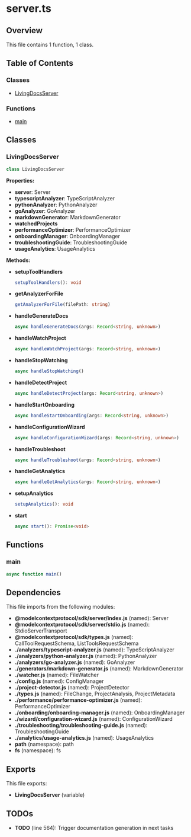 # server.ts

## Overview

This file contains 1 function, 1 class.

## Table of Contents

### Classes
- [LivingDocsServer](#livingdocsserver)

### Functions
- [main](#main)

## Classes

### LivingDocsServer

```typescript
class LivingDocsServer
```

**Properties:**

- **server**: Server
- **typescriptAnalyzer**: TypeScriptAnalyzer
- **pythonAnalyzer**: PythonAnalyzer
- **goAnalyzer**: GoAnalyzer
- **markdownGenerator**: MarkdownGenerator
- **watchedProjects**
- **performanceOptimizer**: PerformanceOptimizer
- **onboardingManager**: OnboardingManager
- **troubleshootingGuide**: TroubleshootingGuide
- **usageAnalytics**: UsageAnalytics

**Methods:**

- **setupToolHandlers**
  ```typescript
  setupToolHandlers(): void
  ```

- **getAnalyzerForFile**
  ```typescript
  getAnalyzerForFile(filePath: string)
  ```

- **handleGenerateDocs**
  ```typescript
  async handleGenerateDocs(args: Record<string, unknown>)
  ```

- **handleWatchProject**
  ```typescript
  async handleWatchProject(args: Record<string, unknown>)
  ```

- **handleStopWatching**
  ```typescript
  async handleStopWatching()
  ```

- **handleDetectProject**
  ```typescript
  async handleDetectProject(args: Record<string, unknown>)
  ```

- **handleStartOnboarding**
  ```typescript
  async handleStartOnboarding(args: Record<string, unknown>)
  ```

- **handleConfigurationWizard**
  ```typescript
  async handleConfigurationWizard(args: Record<string, unknown>)
  ```

- **handleTroubleshoot**
  ```typescript
  async handleTroubleshoot(args: Record<string, unknown>)
  ```

- **handleGetAnalytics**
  ```typescript
  async handleGetAnalytics(args: Record<string, unknown>)
  ```

- **setupAnalytics**
  ```typescript
  setupAnalytics(): void
  ```

- **start**
  ```typescript
  async start(): Promise<void>
  ```


## Functions

### main

```typescript
async function main()
```


## Dependencies

This file imports from the following modules:

- **@modelcontextprotocol/sdk/server/index.js** (named): Server
- **@modelcontextprotocol/sdk/server/stdio.js** (named): StdioServerTransport
- **@modelcontextprotocol/sdk/types.js** (named): CallToolRequestSchema, ListToolsRequestSchema
- **./analyzers/typescript-analyzer.js** (named): TypeScriptAnalyzer
- **./analyzers/python-analyzer.js** (named): PythonAnalyzer
- **./analyzers/go-analyzer.js** (named): GoAnalyzer
- **./generators/markdown-generator.js** (named): MarkdownGenerator
- **./watcher.js** (named): FileWatcher
- **./config.js** (named): ConfigManager
- **./project-detector.js** (named): ProjectDetector
- **./types.js** (named): FileChange, ProjectAnalysis, ProjectMetadata
- **./performance/performance-optimizer.js** (named): PerformanceOptimizer
- **./onboarding/onboarding-manager.js** (named): OnboardingManager
- **./wizard/configuration-wizard.js** (named): ConfigurationWizard
- **./troubleshooting/troubleshooting-guide.js** (named): TroubleshootingGuide
- **./analytics/usage-analytics.js** (named): UsageAnalytics
- **path** (namespace): path
- **fs** (namespace): fs

## Exports

This file exports:

- **LivingDocsServer** (variable)

## TODOs

- **TODO** (line 564): Trigger documentation generation in next tasks
